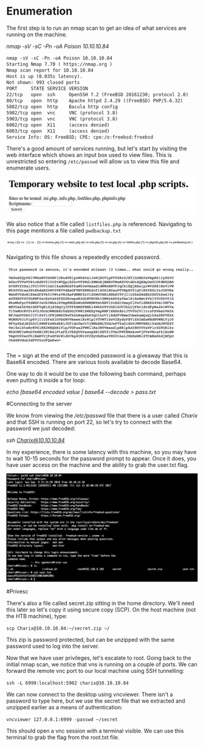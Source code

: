 # Enumeration

The first step is to run an nmap scan to get an idea of what services are running on the machine.

*nmap -sV -sC -Pn -oA Poison 10.10.10.84*

```
nmap -sV -sC -Pn -oA Poison 10.10.10.84
Starting Nmap 7.70 ( https://nmap.org )
Nmap scan report for 10.10.10.84
Host is up (0.035s latency).
Not shown: 993 closed ports
PORT     STATE SERVICE VERSION
22/tcp   open  ssh     OpenSSH 7.2 (FreeBSD 20161230; protocol 2.0)
80/tcp   open  http    Apache httpd 2.4.29 ((FreeBSD) PHP/5.6.32)
5802/tcp open  http    Bacula http config
5902/tcp open  vnc     VNC (protocol 3.8)
5903/tcp open  vnc     VNC (protocol 3.8)
6002/tcp open  X11     (access denied)
6003/tcp open  X11     (access denied)
Service Info: OS: FreeBSD; CPE: cpe:/o:freebsd:freebsd
```
There's a good amount of services running, but let's start by visiting the web interface which shows an input box used to view files. This is unrestricted so entering `/etc/passwd` will allow us to view this file and enumerate users.

![Homepage](https://github.com/iJackWilson/HackTheBox-Writeups/blob/master/Images/Poison/Homepage.png?raw=true)

We also notice that a file called `listfiles.php` is referenced. Navigating to this page mentions a file called `pwdbackup.txt`

![Homepage](https://github.com/iJackWilson/HackTheBox-Writeups/blob/master/Images/Poison/ListFiles.png?raw=true)

Navigating to this file shows a repeatedly encoded password.

![Homepage](https://github.com/iJackWilson/HackTheBox-Writeups/blob/master/Images/Poison/PwdBackup.png?raw=true)

The = sign at the end of the encoded password is a giveaway that this is Base64 encoded. There are various tools available to decode Base64.

One way to do it would be to use the following bash command, perhaps even putting it inside a for loop:

*echo [base64 encoded value | base64 --decode > pass.txt*


#Connecting to the server


We know from viewing the */etc/passwd* file that there is a user called *Charix* and that SSH is running on port 22, so let's try to connect with the password we just decoded:

*ssh Charix@10.10.10.84*

In my experience, there is some latency with this machine, so you may have to wait 10-15 seconds for the password prompt to appear. Once it does, you have user access on the machine and the ability to grab the user.txt flag.

![Homepage](https://github.com/iJackWilson/HackTheBox-Writeups/blob/master/Images/Poison/UserShell.png?raw=true)


#Privesc


There's also a file called secret.zip sitting in the home directory. We'll need this later so let's copy it using secure copy (SCP). On the host machine (not the HTB machine), type:

`scp Charix@10.10.10.84:~/secret.zip ~/`

This zip is password protected, but can be unzipped with the same password used to log into the server.

Now that we have user privileges, let's escalate to root. Going back to the initial nmap scan, we notice that vns is running on a couple of ports. We can forward the remote vnc port to our local machine using SSH tunnelling:

`ssh -L 6999:localhost:5902 charix@10.10.10.84`

We can now connect to the desktop using vncviewer. There isn't a password to type here, but we use the secret file that we extracted and unzipped earlier as a means of authentication:

`vncviewer 127.0.0.1:6999 -passwd ~/secret`

This should open a vnc session with a terminal visible. We can use this terminal to grab the flag from the root.txt file.